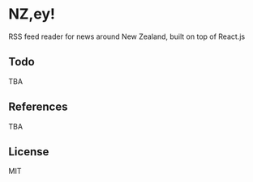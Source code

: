 # NZ,ey!

RSS feed reader for news around New Zealand, built on top of React.js

## Todo

TBA

## References

TBA

## License

MIT
